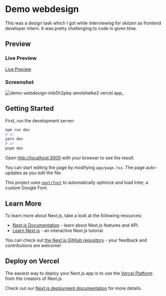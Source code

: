 # Demo webdesign

This was a design task which I got while interviewing for skilzen as frontend developer intern. It was pretty challenging to code in given time.


## Preview

### Live Preview
[Live Preview](https://demo-webdesign-imb5h2pkq-amolshelke2.vercel.app/)

### Screenshot
![demo-webdesign-imb5h2pkq-amolshelke2 vercel app_](https://github.com/AmolShelke2/demo-webdesign/assets/95171638/1bc85477-c98a-49db-9eb8-b6281a7cbaf4)




## Getting Started

First, run the development server:

```bash
npm run dev
# or
yarn dev
# or
pnpm dev
```

Open [http://localhost:3000](http://localhost:3000) with your browser to see the result.

You can start editing the page by modifying `app/page.tsx`. The page auto-updates as you edit the file.

This project uses [`next/font`](https://nextjs.org/docs/basic-features/font-optimization) to automatically optimize and load Inter, a custom Google Font.

## Learn More

To learn more about Next.js, take a look at the following resources:

- [Next.js Documentation](https://nextjs.org/docs) - learn about Next.js features and API.
- [Learn Next.js](https://nextjs.org/learn) - an interactive Next.js tutorial.

You can check out [the Next.js GitHub repository](https://github.com/vercel/next.js/) - your feedback and contributions are welcome!

## Deploy on Vercel

The easiest way to deploy your Next.js app is to use the [Vercel Platform](https://vercel.com/new?utm_medium=default-template&filter=next.js&utm_source=create-next-app&utm_campaign=create-next-app-readme) from the creators of Next.js.

Check out our [Next.js deployment documentation](https://nextjs.org/docs/deployment) for more details.
